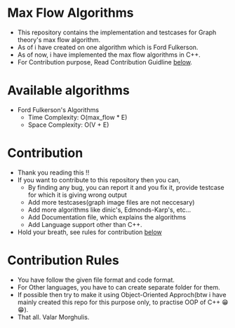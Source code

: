  # Max Flow Algorithms
  - This repository contains the implementation and testcases for Graph theory's max flow algorithm.
  - As of i have created on one algorithm which is Ford Fulkerson.
  - As of now, i have implemented the max flow algorithms in C++.
  - For Contribution purpose, Read Contribution Guidline [below](#Contribution).

 # Available algorithms
  - Ford Fulkerson's Algorithms
    - Time Complexity: O(max_flow * E)
    - Space Complexity: O(V + E)

 # Contribution
  - Thank you reading this !!
  - If you want to contribute to this repository then you can,
    - By finding any bug, you can report it and you fix it, provide testcase for which it is giving wrong output
    - Add more testcases(graph image files are not neccesary)
    - Add more algorithms like dinic's, Edmonds-Karp's, etc...
    - Add Documentation file, which explains the algorithms
    - Add Language support other than C++.
  - Hold your breath, see rules for contribution [below](#Contribution-Rules)

 # Contribution Rules
  - You have follow the given file format and code format.
  - For Other languages, you have to can create separate folder for them.
  - If possible then try to make it using Object-Oriented Approch(btw i have mainly created this repo for this purpose only, to practise OOP of C++ 😁😁).
  - That all. Valar Morghulis.
